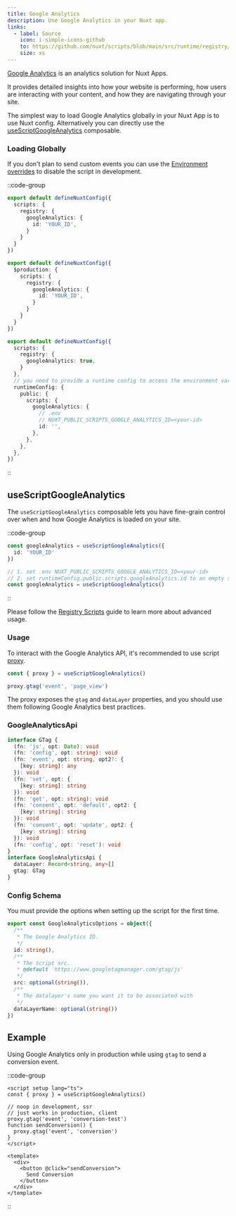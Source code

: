 ```yaml
---
title: Google Analytics
description: Use Google Analytics in your Nuxt app.
links:
  - label: Source
    icon: i-simple-icons-github
    to: https://github.com/nuxt/scripts/blob/main/src/runtime/registry/google-analytics.ts
    size: xs
---
```


[Google Analytics](https://marketingplatform.google.com/about/analytics/) is an analytics solution for Nuxt Apps.

It provides detailed insights into how your website is performing, how users are interacting with your content, and how they are navigating through your site.

The simplest way to load Google Analytics globally in your Nuxt App is to use Nuxt config. Alternatively you can directly
use the [useScriptGoogleAnalytics](#useScriptGoogleAnalytics) composable.

### Loading Globally

If you don't plan to send custom events you can use the [Environment overrides](https://nuxt.com/docs/getting-started/configuration#environment-overrides) to
disable the script in development.

::code-group

```ts [Always enabled]
export default defineNuxtConfig({
  scripts: {
    registry: {
      googleAnalytics: {
        id: 'YOUR_ID',
      }
    }
  }
})
```

```ts [Production only]
export default defineNuxtConfig({
  $production: {
    scripts: {
      registry: {
        googleAnalytics: {
          id: 'YOUR_ID',
        }
      }
    }
  }
})
```

```ts [Environment Variables]
export default defineNuxtConfig({
  scripts: {
    registry: {
      googleAnalytics: true,
    }
  },
  // you need to provide a runtime config to access the environment variables
  runtimeConfig: {
    public: {
      scripts: {
        googleAnalytics: {
          // .env
          // NUXT_PUBLIC_SCRIPTS_GOOGLE_ANALYTICS_ID=<your-id>
          id: '',
        },
      },
    },
  },
})
```

::

## useScriptGoogleAnalytics

The `useScriptGoogleAnalytics` composable lets you have fine-grain control over when and how Google Analytics is loaded on your site.

::code-group

```ts [Default]
const googleAnalytics = useScriptGoogleAnalytics({
  id: 'YOUR_ID'
})
```

```ts [Environment Variables]
// 1. set .env NUXT_PUBLIC_SCRIPTS_GOOGLE_ANALYTICS_ID=<your-id>
// 2. set runtimeConfig.public.scripts.googleAnalytics.id to an empty string or fallback
const googleAnalytics = useScriptGoogleAnalytics()
```

::

Please follow the [Registry Scripts](/docs/guides/registry-scripts) guide to learn more about advanced usage.

### Usage

To interact with the Google Analytics API, it's recommended to use script [proxy](/docs/guides/key-concepts#understanding-proxied-functions).

```ts
const { proxy } = useScriptGoogleAnalytics()

proxy.gtag('event', 'page_view')
```

The proxy exposes the `gtag` and `dataLayer` properties, and you should use them following Google Analytics best practices.

### GoogleAnalyticsApi

```ts
interface GTag {
  (fn: 'js', opt: Date): void
  (fn: 'config', opt: string): void
  (fn: 'event', opt: string, opt2?: {
    [key: string]: any
  }): void
  (fn: 'set', opt: {
    [key: string]: string
  }): void
  (fn: 'get', opt: string): void
  (fn: 'consent', opt: 'default', opt2: {
    [key: string]: string
  }): void
  (fn: 'consent', opt: 'update', opt2: {
    [key: string]: string
  }): void
  (fn: 'config', opt: 'reset'): void
}
interface GoogleAnalyticsApi {
  dataLayer: Record<string, any>[]
  gtag: GTag
}
```

### Config Schema

You must provide the options when setting up the script for the first time.

```ts
export const GoogleAnalyticsOptions = object({
  /**
   * The Google Analytics ID.
   */
  id: string(),
  /**
   * The script src.
   * @default 'https://www.googletagmanager.com/gtag/js'
   */
  src: optional(string()),
  /**
   * The datalayer's name you want it to be associated with
   */
  dataLayerName: optional(string())
})
```

## Example

Using Google Analytics only in production while using `gtag` to send a conversion event.

::code-group

```vue [ConversionButton.vue]
<script setup lang="ts">
const { proxy } = useScriptGoogleAnalytics()

// noop in development, ssr
// just works in production, client
proxy.gtag('event', 'conversion-test')
function sendConversion() {
  proxy.gtag('event', 'conversion')
}
</script>

<template>
  <div>
    <button @click="sendConversion">
      Send Conversion
    </button>
  </div>
</template>
```

::
